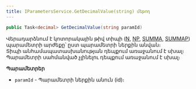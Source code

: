 ```yaml
---
title: IParametersService.GetDecimalValue(string) մեթոդ
---
```


```c#
public Task<decimal> GetDecimalValue(string paramId)
```

Վերադարձնում է կոտորակային թիվ տիպի ([N](../../types/system_types.md#numericfieldtype), [NP](../../types/system_types.md#numericpositivefieldtype), [SUMMA](../../types/system_types.md#amountfieldtype), [SUMMAP](../../types/system_types.md#amountpositivefieldtype)) պարամետրի արժեքը՝ ըստ պարամետրի ներքին անվան։  
Տիպի անհամապատասխանության դեպքում առաջանում է սխալ։  
Պարամետրի սահմանված չլինելու դեպքում առաջանում է սխալ։

**Պարամետրեր**

* `paramId` - Պարամետրի ներքին անուն (id)։
